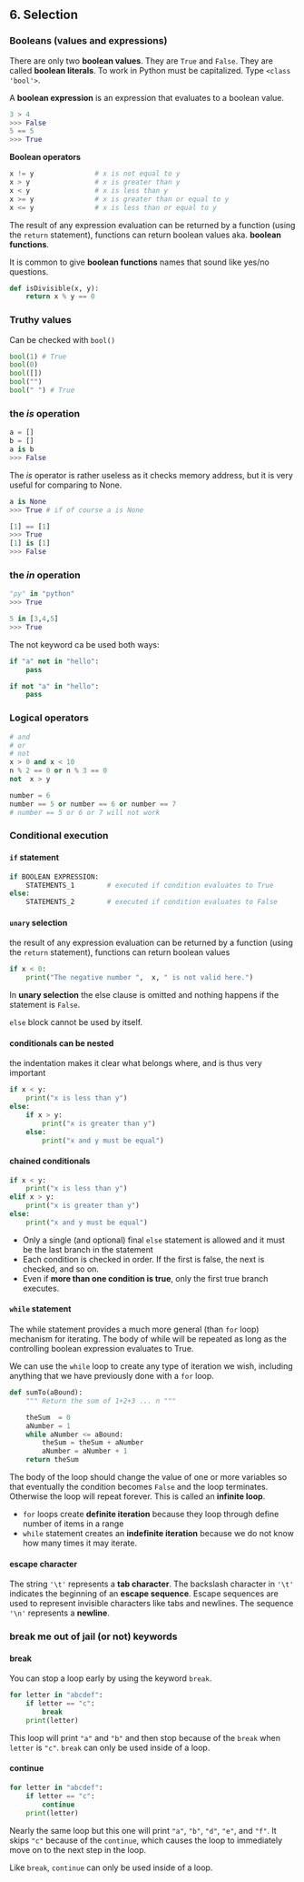 ## 6. Selection

### Booleans \(values and expressions\)

There are only two **boolean values**. They are `True` and `False`. They are called **boolean literals**. To work in Python must be capitalized. Type `<class 'bool'>`.

A **boolean expression** is an expression that evaluates to a boolean value.

```python
3 > 4
>>> False
5 == 5
>>> True
```

**Boolean operators**

```python
x != y               # x is not equal to y
x > y                # x is greater than y
x < y                # x is less than y
x >= y               # x is greater than or equal to y
x <= y               # x is less than or equal to y
```

The result of any expression evaluation can be returned by a function \(using the `return` statement\), functions can return boolean values aka. **boolean functions**.

It is common to give **boolean functions** names that sound like yes/no questions.

```python
def isDivisible(x, y):
    return x % y == 0
```

### Truthy values

Can be checked with `bool()`

```python
bool(1) # True
bool(0)
bool([])
bool("")
bool(" ") # True
```

### the *is* operation

```python
a = []
b = []
a is b
>>> False
```

The *is* operator is rather useless as it checks memory address, but it is very useful for comparing to None.

```python
a is None
>>> True # if of course a is None

[1] == [1]
>>> True
[1] is [1]
>>> False
```

### the *in* operation

```python
"py" in "python"
>>> True

5 in [3,4,5]
>>> True
```

The not keyword ca be used both ways:

```python
if "a" not in "hello":
    pass

if not "a" in "hello":
    pass
```

### Logical operators

```python
# and
# or
# not
x > 0 and x < 10
n % 2 == 0 or n % 3 == 0 
not  x > y

number = 6
number == 5 or number == 6 or number == 7
# number == 5 or 6 or 7 will not work
```

### Conditional execution

#### `if` statement

```python
if BOOLEAN EXPRESSION:
    STATEMENTS_1        # executed if condition evaluates to True
else:
    STATEMENTS_2        # executed if condition evaluates to False
```

#### `unary` selection
the result of any expression evaluation can be returned by a function (using the `return` statement), functions can return boolean values

```python
if x < 0:
    print("The negative number ",  x, " is not valid here.")
```

In **unary selection** the else clause is omitted and nothing happens if the statement is `False`.

`else` block cannot be used by itself.

#### conditionals can be nested

the indentation makes it clear what belongs where, and is thus very important

```python
if x < y:
    print("x is less than y")
else:
    if x > y:
        print("x is greater than y")
    else:
        print("x and y must be equal")
```

#### chained conditionals

```python
if x < y:
    print("x is less than y")
elif x > y:
    print("x is greater than y")
else:
    print("x and y must be equal")
```

* Only a single \(and optional\) final `else` statement is allowed and it must be the last branch in the statement
* Each condition is checked in order. If the first is false, the next is checked, and so on.
* Even if **more than one condition is true**, only the first true branch executes.

#### `while` statement
The while statement provides a much more general (than `for` loop) mechanism for iterating.
The body of while will be repeated as long as the controlling boolean expression evaluates to True.

We can use the `while` loop to create any type of iteration we wish, including anything that we have previously done with a `for` loop.

```python
def sumTo(aBound):
    """ Return the sum of 1+2+3 ... n """

    theSum  = 0
    aNumber = 1
    while aNumber <= aBound:
        theSum = theSum + aNumber 
        aNumber = aNumber + 1
    return theSum
```

The body of the loop should change the value of one or more variables so that eventually the condition becomes `False` and the loop terminates. Otherwise the loop will repeat forever. This is called an **infinite loop**.

* `for` loops create **definite iteration** because they loop through define number of items in a range
* `while` statement creates an **indefinite iteration** because we do not know how many times it may iterate.

#### escape character

The string `'\t'` represents a **tab character**. The backslash character in `'\t'` indicates the beginning of an **escape sequence**. Escape sequences are used to represent invisible characters like tabs and newlines. The sequence `'\n'` represents a **newline**.

### break me out of jail (or not) keywords

#### break

You can stop a loop early by using the keyword `break`.

```python
for letter in "abcdef":
    if letter == "c":
        break
    print(letter)
```

This loop will print `"a"` and `"b"` and then stop because of the `break` when `letter` is `"c"`. `break` can only be used inside of a loop.

#### continue

```python
for letter in "abcdef":
    if letter == "c":
        continue
    print(letter)
```

Nearly the same loop but this one will print `"a"`, `"b"`, `"d"`, `"e"`, and `"f"`. It skips `"c"` because of the `continue`, which causes the loop to immediately move on to the next step in the loop.

Like `break`, `continue` can only be used inside of a loop.


